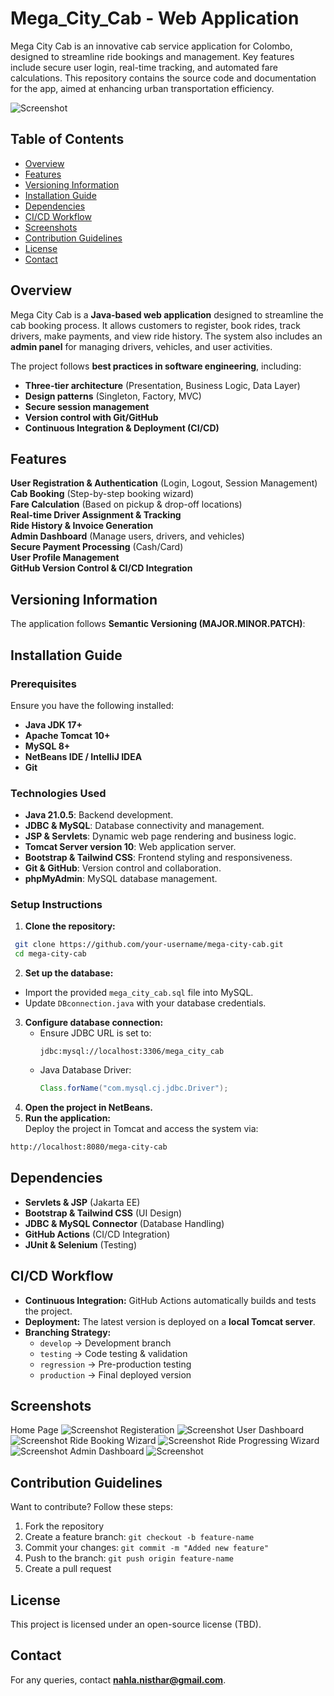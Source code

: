 # Mega_City_Cab - Web Application
Mega City Cab is an innovative cab service application for Colombo, designed to streamline ride bookings and management. Key features include secure user login, real-time tracking, and automated fare calculations. This repository contains the source code and documentation for the app, aimed at enhancing urban transportation efficiency.

![Screenshot](home.png)

## Table of Contents
- [Overview](#overview)
- [Features](#features)
- [Versioning Information](#versioning-information)
- [Installation Guide](#installation-guide)
- [Dependencies](#dependencies)
- [CI/CD Workflow](#cicd-workflow)
- [Screenshots](#screenshots)
- [Contribution Guidelines](#contribution-guidelines)
- [License](#license)
- [Contact](#contact)

## Overview
Mega City Cab is a **Java-based web application** designed to streamline the cab booking process. It allows customers to register, book rides, track drivers, make payments, and view ride history. The system also includes an **admin panel** for managing drivers, vehicles, and user activities. 

The project follows **best practices in software engineering**, including:
- **Three-tier architecture** (Presentation, Business Logic, Data Layer)
- **Design patterns** (Singleton, Factory, MVC)
- **Secure session management**
- **Version control with Git/GitHub**
- **Continuous Integration & Deployment (CI/CD)**

## Features
**User Registration & Authentication** (Login, Logout, Session Management)  
**Cab Booking** (Step-by-step booking wizard)  
**Fare Calculation** (Based on pickup & drop-off locations)  
**Real-time Driver Assignment & Tracking**  
**Ride History & Invoice Generation**  
**Admin Dashboard** (Manage users, drivers, and vehicles)  
**Secure Payment Processing** (Cash/Card)  
**User Profile Management**  
**GitHub Version Control & CI/CD Integration**  

## Versioning Information
The application follows **Semantic Versioning (MAJOR.MINOR.PATCH)**:

## Installation Guide
### Prerequisites
Ensure you have the following installed:
- **Java JDK 17+**
- **Apache Tomcat 10+**
- **MySQL 8+**
- **NetBeans IDE / IntelliJ IDEA**
- **Git**

### Technologies Used
- **Java 21.0.5**: Backend development.
- **JDBC & MySQL**: Database connectivity and management.
- **JSP & Servlets**: Dynamic web page rendering and business logic.
- **Tomcat Server version 10**: Web application server.
- **Bootstrap & Tailwind CSS**: Frontend styling and responsiveness.
- **Git & GitHub**: Version control and collaboration.
- **phpMyAdmin**: MySQL database management.

### Setup Instructions
1. **Clone the repository:**  
```sh
 git clone https://github.com/your-username/mega-city-cab.git
 cd mega-city-cab
```

2. **Set up the database:**  
- Import the provided `mega_city_cab.sql` file into MySQL.
- Update `DBconnection.java` with your database credentials.

3. **Configure database connection:**
   - Ensure JDBC URL is set to:
     ```
     jdbc:mysql://localhost:3306/mega_city_cab
     ```
   - Java Database Driver:
     ```java
     Class.forName("com.mysql.cj.jdbc.Driver");
     ```
4. **Open the project in NetBeans.**
5. **Run the application:**  
Deploy the project in Tomcat and access the system via:
```sh
http://localhost:8080/mega-city-cab
```

## Dependencies
- **Servlets & JSP** (Jakarta EE)
- **Bootstrap & Tailwind CSS** (UI Design)
- **JDBC & MySQL Connector** (Database Handling)
- **GitHub Actions** (CI/CD Integration)
- **JUnit & Selenium** (Testing)

## CI/CD Workflow
- **Continuous Integration:** GitHub Actions automatically builds and tests the project.
- **Deployment:** The latest version is deployed on a **local Tomcat server**.
- **Branching Strategy:**
  - `develop` → Development branch
  - `testing` → Code testing & validation
  - `regression` → Pre-production testing
  - `production` → Final deployed version

## Screenshots
Home Page
![Screenshot](home.png)
Registeration
![Screenshot](register.png)
User Dashboard
![Screenshot](user-dashboard.png)
Ride Booking Wizard
![Screenshot](ride-booking.png)
Ride Progressing Wizard
![Screenshot](ride.png)
Admin Dashboard
![Screenshot](admin-dashboard.png)

## Contribution Guidelines
Want to contribute? Follow these steps:
1. Fork the repository
2. Create a feature branch: `git checkout -b feature-name`
3. Commit your changes: `git commit -m "Added new feature"`
4. Push to the branch: `git push origin feature-name`
5. Create a pull request

## License
This project is licensed under an open-source license (TBD).

## Contact
For any queries, contact **nahla.nisthar@gmail.com**.



